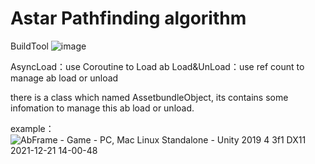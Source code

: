 # Astar Pathfinding algorithm

BuildTool
![image](https://user-images.githubusercontent.com/64005736/146879084-bc125920-c126-4faf-8173-4bb3f64e211c.png)

AsyncLoad：use Coroutine to Load ab
Load&UnLoad：use ref count to manage ab load or unload

there is a class which named AssetbundleObject, its contains some infomation to manage this ab load or unload.

example：
![AbFrame - Game - PC, Mac   Linux Standalone - Unity 2019 4 3f1 _DX11_ 2021-12-21 14-00-48](https://user-images.githubusercontent.com/64005736/146879573-4c99444d-c762-4bd7-b617-c646f0d3bf7d.gif)
